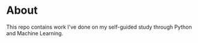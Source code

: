 # About

This repo contains work I've done on my self-guided study through Python and Machine Learning. 
